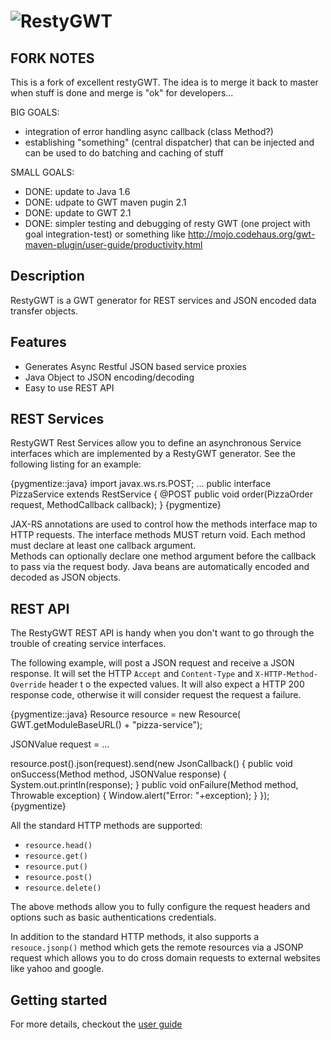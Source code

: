 ![RestyGWT](http://restygwt.fusesource.org/images/restygwt-logo.png)
==============
FORK NOTES
----------
This is a fork of excellent restyGWT. The idea is to merge it back to master when stuff is done and merge is "ok" for developers...

BIG GOALS:

* integration of error handling async callback (class Method?)
* establishing "something" (central dispatcher) that can be injected and can be used to do batching and caching of stuff

SMALL GOALS:

* DONE: update to Java 1.6
* DONE: udpate to GWT maven pugin 2.1
* DONE: update to GWT 2.1
* DONE: simpler testing and debugging of resty GWT (one project with goal integration-test) or something like http://mojo.codehaus.org/gwt-maven-plugin/user-guide/productivity.html



Description
-----------

RestyGWT is a GWT generator for REST services and JSON encoded data transfer objects.

Features
--------

* Generates Async Restful JSON based service proxies
* Java Object to JSON encoding/decoding
* Easy to use REST API


REST Services
-------------

RestyGWT Rest Services allow you to define an asynchronous Service interfaces which are 
implemented by a RestyGWT generator.  See the following listing for an example:

{pygmentize::java}
import javax.ws.rs.POST;
...
public interface PizzaService extends RestService {
    @POST
    public void order(PizzaOrder request, 
                      MethodCallback<OrderConfirmation> callback);
}
{pygmentize}

JAX-RS annotations are used to control how the methods interface map to HTTP requests.  The 
interface methods MUST return void.  Each method must declare at least one callback argument.  
Methods can optionally declare one method argument before the callback to pass via the request
body.  Java beans are automatically encoded and decoded as JSON objects.    

REST API
--------

The RestyGWT REST API is handy when you don't want to go through the trouble of creating 
service interfaces.

The following example, will post  a JSON request and receive a JSON response. 
It will set the HTTP `Accept` and `Content-Type` and `X-HTTP-Method-Override` header t
o the expected values.  It will also expect a HTTP 200 response code, otherwise it will 
consider request the request a failure.

{pygmentize::java}
Resource resource = new Resource( GWT.getModuleBaseURL() + "pizza-service");

JSONValue request = ...

resource.post().json(request).send(new JsonCallback() {
    public void onSuccess(Method method, JSONValue response) {
        System.out.println(response);
    }
    public void onFailure(Method method, Throwable exception) {
        Window.alert("Error: "+exception);
    }
});
{pygmentize}

All the standard HTTP methods are supported: 

* `resource.head()`
* `resource.get()`
* `resource.put()`
* `resource.post()`
* `resource.delete()`

The above methods allow you to fully configure the request headers and options such as 
basic authentications credentials.

In addition to the standard HTTP methods, it also supports a `resouce.jsonp()` method which
gets the remote resources via a JSONP request which allows you to do cross domain requests to
external websites like yahoo and google.

Getting started
---------------

For more details, checkout the [user guide](http://restygwt.fusesource.org/documentation/index.html)
